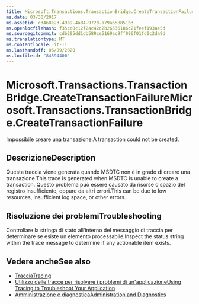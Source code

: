 ```yaml
---
title: Microsoft.Transactions.TransactionBridge.CreateTransactionFailure
ms.date: 03/30/2017
ms.assetid: c3468e23-49a9-4a84-972d-a79a658851b3
ms.openlocfilehash: f35cc0c12f2ac42c2b26536186c21feef193ae5d
ms.sourcegitcommit: cdb295dd1db589ce5169ac9ff096f01fd0c2da9d
ms.translationtype: MT
ms.contentlocale: it-IT
ms.lasthandoff: 06/09/2020
ms.locfileid: "84594400"
---
```

# <a name="microsofttransactionstransactionbridgecreatetransactionfailure"></a><span data-ttu-id="5b5c4-102">Microsoft.Transactions.TransactionBridge.CreateTransactionFailure</span><span class="sxs-lookup"><span data-stu-id="5b5c4-102">Microsoft.Transactions.TransactionBridge.CreateTransactionFailure</span></span>
<span data-ttu-id="5b5c4-103">Impossibile creare una transazione.</span><span class="sxs-lookup"><span data-stu-id="5b5c4-103">A transaction could not be created.</span></span>  
  
## <a name="description"></a><span data-ttu-id="5b5c4-104">Descrizione</span><span class="sxs-lookup"><span data-stu-id="5b5c4-104">Description</span></span>  
 <span data-ttu-id="5b5c4-105">Questa traccia viene generata quando MSDTC non è in grado di creare una transazione.</span><span class="sxs-lookup"><span data-stu-id="5b5c4-105">This trace is generated when MSDTC is unable to create a transaction.</span></span> <span data-ttu-id="5b5c4-106">Questo problema può essere causato da risorse o spazio del registro insufficiente, oppure da altri errori.</span><span class="sxs-lookup"><span data-stu-id="5b5c4-106">This can be due to low resources, insufficient log space, or other errors.</span></span>  
  
## <a name="troubleshooting"></a><span data-ttu-id="5b5c4-107">Risoluzione dei problemi</span><span class="sxs-lookup"><span data-stu-id="5b5c4-107">Troubleshooting</span></span>  
 <span data-ttu-id="5b5c4-108">Controllare la stringa di stato all'interno del messaggio di traccia per determinare se esiste un elemento processabile.</span><span class="sxs-lookup"><span data-stu-id="5b5c4-108">Inspect the status string within the trace message to determine if any actionable item exists.</span></span>  
  
## <a name="see-also"></a><span data-ttu-id="5b5c4-109">Vedere anche</span><span class="sxs-lookup"><span data-stu-id="5b5c4-109">See also</span></span>

- [<span data-ttu-id="5b5c4-110">Traccia</span><span class="sxs-lookup"><span data-stu-id="5b5c4-110">Tracing</span></span>](index.md)
- [<span data-ttu-id="5b5c4-111">Utilizzo delle tracce per risolvere i problemi di un'applicazione</span><span class="sxs-lookup"><span data-stu-id="5b5c4-111">Using Tracing to Troubleshoot Your Application</span></span>](using-tracing-to-troubleshoot-your-application.md)
- [<span data-ttu-id="5b5c4-112">Amministrazione e diagnostica</span><span class="sxs-lookup"><span data-stu-id="5b5c4-112">Administration and Diagnostics</span></span>](../index.md)

